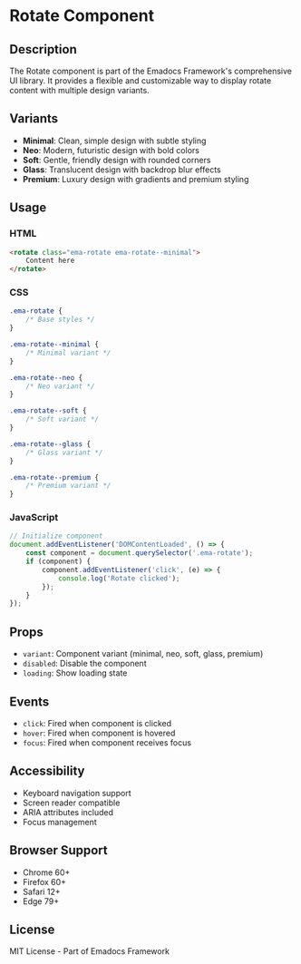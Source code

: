 # Rotate Component

## Description
The Rotate component is part of the Emadocs Framework's comprehensive UI library. It provides a flexible and customizable way to display rotate content with multiple design variants.

## Variants
- **Minimal**: Clean, simple design with subtle styling
- **Neo**: Modern, futuristic design with bold colors
- **Soft**: Gentle, friendly design with rounded corners
- **Glass**: Translucent design with backdrop blur effects
- **Premium**: Luxury design with gradients and premium styling

## Usage

### HTML
```html
<rotate class="ema-rotate ema-rotate--minimal">
    Content here
</rotate>
```

### CSS
```css
.ema-rotate {
    /* Base styles */
}

.ema-rotate--minimal {
    /* Minimal variant */
}

.ema-rotate--neo {
    /* Neo variant */
}

.ema-rotate--soft {
    /* Soft variant */
}

.ema-rotate--glass {
    /* Glass variant */
}

.ema-rotate--premium {
    /* Premium variant */
}
```

### JavaScript
```javascript
// Initialize component
document.addEventListener('DOMContentLoaded', () => {
    const component = document.querySelector('.ema-rotate');
    if (component) {
        component.addEventListener('click', (e) => {
            console.log('Rotate clicked');
        });
    }
});
```

## Props
- `variant`: Component variant (minimal, neo, soft, glass, premium)
- `disabled`: Disable the component
- `loading`: Show loading state

## Events
- `click`: Fired when component is clicked
- `hover`: Fired when component is hovered
- `focus`: Fired when component receives focus

## Accessibility
- Keyboard navigation support
- Screen reader compatible
- ARIA attributes included
- Focus management

## Browser Support
- Chrome 60+
- Firefox 60+
- Safari 12+
- Edge 79+

## License
MIT License - Part of Emadocs Framework
